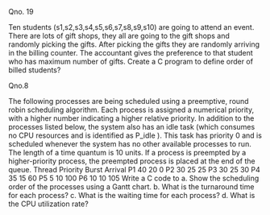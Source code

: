 Qno. 19 

Ten students (s1,s2,s3,s4,s5,s6,s7,s8,s9,s10) are going to attend an event. There are lots
of gift shops, they all are going to the gift shops and randomly picking the gifts. After
picking the gifts they are randomly arriving in the billing counter. The accountant gives
the preference to that student who has maximum number of gifts. Create a C program to
define order of billed students?

Qno.8

The following processes are being scheduled using a preemptive, round robin scheduling
algorithm. Each process is assigned a numerical priority, with a higher number indicating
a higher relative priority. In addition to the processes listed below, the system also has an
idle task (which consumes no CPU resources and is identified as P_idle ). This task has
priority 0 and is scheduled whenever the system has no other available processes to run.
The length of a time quantum is 10 units. If a process is preempted by a higher-priority
process, the preempted process is placed at the end of the queue.
Thread Priority Burst Arrival
P1 40 20 0
P2 30 25 25
P3 30 25 30
P4 35 15 60
P5 5 10 100
P6 10 10 105
Write a C code to
a. Show the scheduling order of the processes using a Gantt chart.
b. What is the turnaround time for each process?
c. What is the waiting time for each process?
d. What is the CPU utilization rate?
